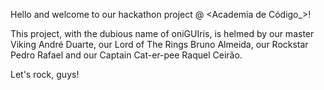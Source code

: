 Hello and welcome to our hackathon project @ <Academia de Código_>!

This project, with the dubious name of oniGUIris, is helmed by our master Viking André Duarte, our Lord of The Rings Bruno Almeida, our Rockstar Pedro Rafael and our Captain Cat-er-pee Raquel Ceirão.

Let's rock, guys!
